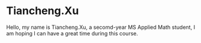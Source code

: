 # Tiancheng.Xu
Hello, my name is Tiancheng.Xu, a secomd-year MS Applied Math student, I am hoping I can have a great time during this course.
